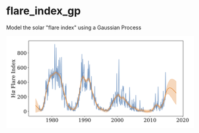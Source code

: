 # flare_index_gp
Model the solar "flare index" using a Gaussian Process

![](solar_flare_index_gp.png)

